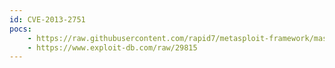 ```yaml
---
id: CVE-2013-2751
pocs:
    - https://raw.githubusercontent.com/rapid7/metasploit-framework/master/modules/exploits/linux/http/netgear_readynas_exec.rb
    - https://www.exploit-db.com/raw/29815
---
```

